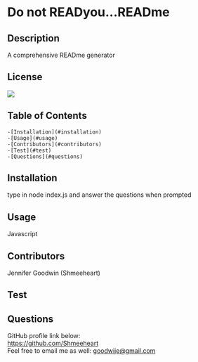 # Do not READyou...READme 

  ## Description
  A comprehensive READme generator

  ## License
  ![](https://img.shields.io/badge/license-Apacheundefined-blue)

  ## Table of Contents
    -[Installation](#installation)
    -[Usage](#usage)
    -[Contributors](#contributors)
    -[Test](#test)
    -[Questions](#questions)

  ## Installation
  type in node index.js and answer the questions when prompted

  ## Usage
  Javascript

  ## Contributors
  Jennifer Goodwin (Shmeeheart)

  ## Test
  

  ## Questions
  GitHub profile link below: </br>
  https://github.com/Shmeeheart
  <br>
  Feel free to email me as well: 
  goodwije@gmail.com
  </br>